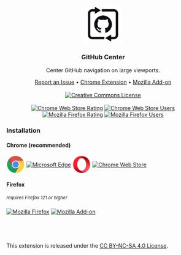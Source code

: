 <div align="center">
    <a href="https://github.com/KatsuteDev/GitHub-Center#readme">
        <picture>
            <source media="(prefers-color-scheme: dark)" srcset="https://raw.githubusercontent.com/KatsuteDev/GitHub-Center/main/assets/icon-alt.png">
            <img src="https://raw.githubusercontent.com/KatsuteDev/GitHub-Center/main/assets/icon.png" width=100>
        </picture>
    </a>
    <h3>GitHub Center</h3>
    <p>Center GitHub navigation on large viewports.</p>
    <div>
        <a href="https://github.com/KatsuteDev/GitHub-Center/issues">Report an Issue</a>
        •
        <a href="https://chrome.google.com/webstore/detail/github-center/phhlifdnoknhipocgnagdheojdekacfn">Chrome Extension</a>
        •
        <a href="https://addons.mozilla.org/firefox/addon/github-center">Mozilla Add-on</a>
    <br><br>
        <a href="http://creativecommons.org/licenses/by-nc-sa/4.0/"><img src="https://i.creativecommons.org/l/by-nc-sa/4.0/88x31.png" alt="Creative Commons License"></a>
    <br><br>
        <a href="https://chrome.google.com/webstore/detail/github-center/phhlifdnoknhipocgnagdheojdekacfn"><img src="https://img.shields.io/chrome-web-store/stars/phhlifdnoknhipocgnagdheojdekacfn?style=for-the-badge&logo=google-chrome&logoColor=FFFFFF&label=Rating&labelColor=202020&color=4285F4" alt="Chrome Web Store Rating"></a>
        <a href="https://chrome.google.com/webstore/detail/github-center/phhlifdnoknhipocgnagdheojdekacfn"><img src="https://img.shields.io/chrome-web-store/users/phhlifdnoknhipocgnagdheojdekacfn?style=for-the-badge&logo=google-chrome&logoColor=FFFFFF&label=Installs&labelColor=202020&color=4285F4" alt="Chrome Web Store Users"></a>
        <a href="https://addons.mozilla.org/firefox/addon/github-center"><img src="https://img.shields.io/amo/stars/github-center?style=for-the-badge&logo=firefox-browser&logoColor=FFFFFF&label=Rating&labelColor=202020&color=FF7139" alt="Mozilla Firefox Rating"></a>
        <a href="https://addons.mozilla.org/firefox/addon/github-center"><img src="https://img.shields.io/amo/users/github-center?style=for-the-badge&logo=firefox-browser&logoColor=FFFFFF&label=Installs&labelColor=202020&color=FF7139" alt="Mozilla Firefox Users"></a>
    </div>
</div>

### Installation

#### Chrome (recommended)

<a href="https://chrome.google.com/webstore/detail/github-center/phhlifdnoknhipocgnagdheojdekacfn"><img alt="Google Chrome" width="48" valign="middle" src="https://raw.githubusercontent.com/KatsuteDev/GitHub-Center/main/assets/chrome.svg"></a>
<a href="https://chrome.google.com/webstore/detail/github-center/phhlifdnoknhipocgnagdheojdekacfn"><img alt="Microsoft Edge" width="48" valign="middle" src="https://raw.githubusercontent.com/KatsuteDev/GitHub-Center/main/assets/edge.svg"></a>
<a href="https://chrome.google.com/webstore/detail/github-center/phhlifdnoknhipocgnagdheojdekacfn"><img alt="Opera" width="48" valign="middle" src="https://raw.githubusercontent.com/KatsuteDev/GitHub-Center/main/assets/opera.svg"></a>
<a href="https://chrome.google.com/webstore/detail/github-center/phhlifdnoknhipocgnagdheojdekacfn"><img alt="Chrome Web Store" valign="middle" src="https://img.shields.io/chrome-web-store/v/phhlifdnoknhipocgnagdheojdekacfn?label=%20&style=flat-square&color=4285F4"></a>

#### Firefox

<sup><i>requires Firefox 121 or higher</i></sup>

<a href="https://addons.mozilla.org/firefox/addon/github-center"><img alt="Mozilla Firefox" width="48" valign="middle" src="https://raw.githubusercontent.com/KatsuteDev/GitHub-Center/main/assets/firefox.svg"></a>
<a href="https://addons.mozilla.org/firefox/addon/github-center"><img alt="Mozilla Add-on" valign="middle" src="https://img.shields.io/amo/v/github-center?label=%20&style=flat-square&color=FF7139"></a>

## &nbsp;

This extension is released under the [CC BY-NC-SA 4.0 License](https://github.com/KatsuteDev/GitHub-Center/blob/main/LICENSE).